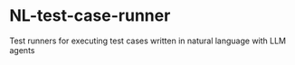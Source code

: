 # NL-test-case-runner
Test runners for executing test cases written in natural language with LLM agents
